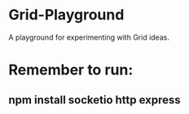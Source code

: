 # Grid-Playground
A playground for experimenting with Grid ideas.

# Remember to run:

## npm install socketio http express
